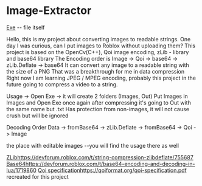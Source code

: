 # Image-Extractor

[Exe](https://drive.google.com/file/d/1wl1yD7UJQ-PY-9SXtXAyPRT9hpWh3HLd/view) -- file itself

Hello, this is my project about converting images to readable strings.
One day I was curious, can I put images to Roblox without uploading them?
This project is based on the OpenCv(C++), Qoi image encoding, zLib - library and base64 library
The Encoding order is Image -> Qoi -> base64 -> zLib.Deflate -> base64
It can convert any image to a readable string with the size of a PNG
That was a breakthrough for me in data compression
Right now I am learning JPEG / MPEG encoding, probably this project in the future going to compress a video to a string.

Usage -> Open Exe -> it will create 2 folders (Images, Out)
Put Images in Images and Open Exe once again
after compressing it's going to Out with the same name but .txt
Has protection from non-images, it will not cause crush but will be ignored

Decoding Order Data -> fromBase64 -> zLib.Deflate -> fromBase64 -> Qoi -> Image

the place with editable images --you will find the usage there as well

[ZLib](https://devforum.roblox.com/t/string-compression-zlibdeflate/755687)https://devforum.roblox.com/t/string-compression-zlibdeflate/755687
[Base64](https://devforum.roblox.com/t/base64-encoding-and-decoding-in-lua/1719860)https://devforum.roblox.com/t/base64-encoding-and-decoding-in-lua/1719860
[Qoi specification](https://qoiformat.org/qoi-specification.pdf)https://qoiformat.org/qoi-specification.pdf recreated for this project
